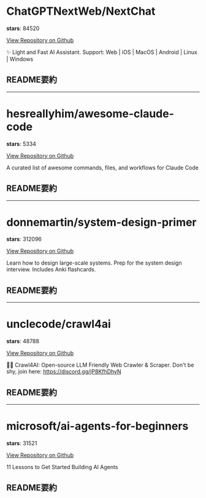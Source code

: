 
# ChatGPTNextWeb/NextChat

**stars**: 84520

[View Repository on Github](https://github.com/ChatGPTNextWeb/NextChat)

✨ Light and Fast AI Assistant. Support: Web | iOS | MacOS | Android | Linux | Windows

## README要約


---

# hesreallyhim/awesome-claude-code

**stars**: 5334

[View Repository on Github](https://github.com/hesreallyhim/awesome-claude-code)

A curated list of awesome commands, files, and workflows for Claude Code

## README要約


---

# donnemartin/system-design-primer

**stars**: 312096

[View Repository on Github](https://github.com/donnemartin/system-design-primer)

Learn how to design large-scale systems. Prep for the system design interview. Includes Anki flashcards.

## README要約


---

# unclecode/crawl4ai

**stars**: 48788

[View Repository on Github](https://github.com/unclecode/crawl4ai)

🚀🤖 Crawl4AI: Open-source LLM Friendly Web Crawler & Scraper. Don't be shy, join here: https://discord.gg/jP8KfhDhyN

## README要約


---

# microsoft/ai-agents-for-beginners

**stars**: 31521

[View Repository on Github](https://github.com/microsoft/ai-agents-for-beginners)

11 Lessons to Get Started Building AI Agents

## README要約

